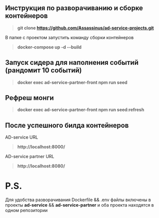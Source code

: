 ## Инструкция по разворачиванию и сборке контейнеров

   > **git clone https://github.com/Assassinus/ad-service-projects.git**
    
 В папке с проектом запустить команду сборки контейнеров
   > **docker-compose up -d --build**

## Запуск сидера для наполнения событий (рандомит 10 событий)

   > **docker exec ad-service-partner-front npm run seed**

## Рефреш монги   
   > **docker exec ad-service-partner-front npm run seed:refresh**


## После успешного билда контейнеров
 
 AD-service URL
  > **http://localhost:8000/**
  
 AD-service partner URL 
  > **http://localhost:8080/**


# P.S.
Для удобства разворачивания Dockerfile && .env файлы включены в проекты **ad-service** && **ad-service-partner** и оба проекта находятся в одном репозитории
